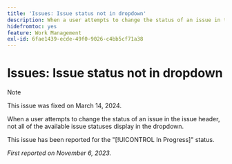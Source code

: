 ```yaml
---
title: 'Issues: Issue status not in dropdown'
description: When a user attempts to change the status of an issue in the issue header, not all of the available issue statuses display in the dropdown.
hidefromtoc: yes
feature: Work Management
exl-id: 6fae1439-ecde-49f0-9026-c4bb5cf71a38
---
```

# Issues: Issue status not in dropdown

>[!NOTE]
>
>This issue was fixed on March 14, 2024.

When a user attempts to change the status of an issue in the issue header, not all of the available issue statuses display in the dropdown.

This issue has been reported for the "[!UICONTROL In Progress]" status.

_First reported on November 6, 2023._
